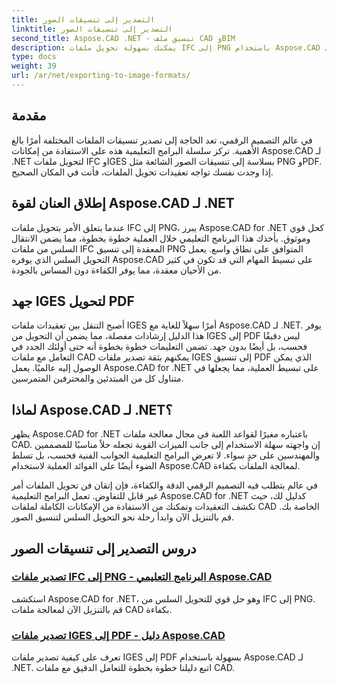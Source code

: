 ```yaml
---
title: التصدير إلى تنسيقات الصور
linktitle: التصدير إلى تنسيقات الصور
second_title: Aspose.CAD .NET - تنسيق ملف CAD وBIM
description: يمكنك بسهولة تحويل ملفات IFC إلى PNG باستخدام Aspose.CAD لـ .NET. اكتشف المعالجة السلسة لملفات CAD وتنزيلها لمعالجة الملفات بكفاءة.
type: docs
weight: 39
url: /ar/net/exporting-to-image-formats/
---
```


## مقدمة

في عالم التصميم الرقمي، تعد الحاجة إلى تصدير تنسيقات الملفات المختلفة أمرًا بالغ الأهمية. تركز سلسلة البرامج التعليمية هذه على الاستفادة من إمكانات Aspose.CAD لـ .NET لتحويل ملفات IFC وIGES بسلاسة إلى تنسيقات الصور الشائعة مثل PNG وPDF. إذا وجدت نفسك تواجه تعقيدات تحويل الملفات، فأنت في المكان الصحيح.

## إطلاق العنان لقوة Aspose.CAD لـ .NET

عندما يتعلق الأمر بتحويل ملفات IFC إلى PNG، يبرز Aspose.CAD for .NET كحل قوي وموثوق. يأخذك هذا البرنامج التعليمي خلال العملية خطوة بخطوة، مما يضمن الانتقال السلس من ملفات IFC المعقدة إلى تنسيق PNG المتوافق على نطاق واسع. يعمل التحويل السلس الذي يوفره Aspose.CAD على تبسيط المهام التي قد تكون في كثير من الأحيان معقدة، مما يوفر الكفاءة دون المساس بالجودة.

## جهد IGES لتحويل PDF

أصبح التنقل بين تعقيدات ملفات IGES أمرًا سهلاً للغاية مع Aspose.CAD لـ .NET. يوفر هذا الدليل إرشادات مفصلة، مما يضمن أن التحويل من IGES إلى PDF ليس دقيقًا فحسب، بل أيضًا بدون جهد. تضمن التعليمات خطوة بخطوة أنه حتى أولئك الجدد في التعامل مع ملفات CAD يمكنهم بثقة تصدير ملفات IGES إلى تنسيق PDF الذي يمكن الوصول إليه عالميًا. يعمل Aspose.CAD for .NET على تبسيط العملية، مما يجعلها في متناول كل من المبتدئين والمحترفين المتمرسين.

## لماذا Aspose.CAD لـ .NET؟

يظهر Aspose.CAD for .NET باعتباره مغيرًا لقواعد اللعبة في مجال معالجة ملفات CAD. إن واجهته سهلة الاستخدام إلى جانب الميزات القوية تجعله حلاً مناسبًا للمصممين والمهندسين على حدٍ سواء. لا تعرض البرامج التعليمية الجوانب الفنية فحسب، بل تسلط الضوء أيضًا على الفوائد العملية لاستخدام Aspose.CAD لمعالجة الملفات بكفاءة.

في عالم يتطلب فيه التصميم الرقمي الدقة والكفاءة، فإن إتقان فن تحويل الملفات أمر غير قابل للتفاوض. تعمل البرامج التعليمية Aspose.CAD for .NET كدليل لك، حيث تكشف التعقيدات وتمكنك من الاستفادة من الإمكانات الكاملة لملفات CAD الخاصة بك. قم بالتنزيل الآن وابدأ رحلة نحو التحويل السلس لتنسيق الصور.
## دروس التصدير إلى تنسيقات الصور
### [تصدير ملفات IFC إلى PNG - البرنامج التعليمي Aspose.CAD](./exporting-ifc-files-to-png/)
استكشف Aspose.CAD for .NET، وهو حل قوي للتحويل السلس من IFC إلى PNG. قم بالتنزيل الآن لمعالجة ملفات CAD بكفاءة.
### [تصدير ملفات IGES إلى PDF - دليل Aspose.CAD](./exporting-iges-files-to-pdf/)
تعرف على كيفية تصدير ملفات IGES إلى PDF بسهولة باستخدام Aspose.CAD لـ .NET. اتبع دليلنا خطوة بخطوة للتعامل الدقيق مع ملفات CAD.
